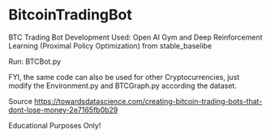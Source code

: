 # BitcoinTradingBot
BTC Trading Bot Development 
Used: Open AI Gym and Deep Reinforcement Learning (Proximal Policy Optimization) from stable_baselibe

Run: BTCBot.py

FYI, the same code can also be used for other Cryptocurrencies, just modify the Environment.py and BTCGraph.py according the dataset.

Source https://towardsdatascience.com/creating-bitcoin-trading-bots-that-dont-lose-money-2e7165fb0b29

Educational Purposes Only!
